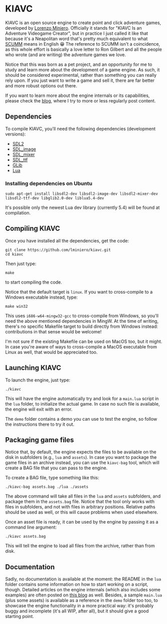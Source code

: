 KIAVC
=====

KIAVC is an open source engine to create point and click adventure games, developed by [Lorenzo Miniero](https://github.com/lminiero/). Officially it stands for "KIAVC Is an Adventure Videogame Creator", but in practice I just called it like that because it's a Neapolitan word that's pretty much equivalent to what [SCUMM](https://en.wikipedia.org/wiki/SCUMM) means in English :grin:  The reference to SCUMM isn't a coincidence, as this whole effort is basically a love letter to Ron Gilbert and all the people who wrote (and are writing) the adventure games we love.

Notice that this was born as a pet project, and an opportunity for me to study and learn more about the development of a game engine. As such, it should be considered experimental, rather than something you can really rely upon. If you just want to write a game and sell it, there are far better and more robust options out there.

If you want to learn more about the engine internals or its capabilities, please check the [blog](https://kiavc.wordpress.com), where I try to more or less regularly post content.

## Dependencies

To compile KIAVC, you'll need the following dependencies (development versions):

* [SDL2](https://github.com/libsdl-org/SDL)
* [SDL_image](https://github.com/libsdl-org/SDL_image)
* [SDL_mixer](https://github.com/libsdl-org/SDL_mixer)
* [SDL_ttf](https://github.com/libsdl-org/SDL_ttf)
* [GLib](https://docs.gtk.org/glib/)
* [Lua](https://www.lua.org/download.html)

### Installing dependencies on Ubuntu

```
sudo apt-get install libsdl2-dev libsdl2-image-dev libsdl2-mixer-dev libsdl2-ttf-dev libglib2.0-dev liblua5.4-dev
```

It's possible only the newest Lua dev library (currently 5.4) will be found at compilation.

## Compiling KIAVC

Once you have installed all the dependencies, get the code:

	git clone https://github.com/lminiero/kiavc.git
	cd kiavc

Then just type:

	make

to start compiling the code.

Notice that the default target is `linux`. If you want to cross-compile to a Windows executable instead, type:

	make win32

This uses `i686-w64-mingw32-gcc` to cross-compile from Windows, so you'll need the above mentioned dependencies in MingW. At the time of writing, there's no specific Makefile target to build directly from Windows instead: contributions in that sense would be welcome!

I'm not sure if the existing Makefile can be used on MacOS too, but it might. In case you're aware of ways to cross-compile a MacOS executable from Linux as well, that would be appreciated too.

## Launching KIAVC

To launch the engine, just type:

	./kiavc

This will have the engine automatically try and look for a `main.lua` script in the `lua` folder, to initialize the actual game. In case no such file is available, the engine will exit with an error.

The `demo` folder contains a demo you can use to test the engine, so follow the instructions there to try it out.

## Packaging game files

Notice that, by default, the engine expects the files to be available on the disk in subfolders (e.g., `lua` and `assets`). In case you want to package the game files in an archive instead, you can use the `kiavc-bag` tool, which will create a BAG file that you can pass to the engine.

To create a BAG file, type something like this:

	./kiavc-bag assets.bag ./lua ./assets

The above command will take all files in the `lua` and `assets` subfolders, and package them in the `assets.bag` file. Notice that the tool only works with files in subfolders, and not with files in arbitrary positions. Relative paths should be used as well, or this will cause problems when used elsewhere.

Once an asset file is ready, it can be used by the engine by passing it as a command line argument:

	./kiavc assets.bag

This will tell the engine to load all files from the archive, rather than from disk.

## Documentation

Sadly, no documentation is available at the moment: the README in the `lua` folder contains some information on how to start working on a script, though. Detailed articles on the engine internals (which also includes some examples) are often posted on [this blog](https://kiavc.wordpress.com) as well. Besides, a sample `main.lua` (plus some assets) is available as a reference in the `demo` folder too too, to showcase the engine functionality in a more practical way: it's probably buggy and incomplete (it's all WIP, after all), but it should give a good starting point.
